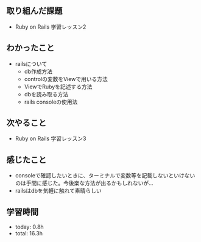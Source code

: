 ## 取り組んだ課題
- Ruby on Rails 学習レッスン2

## わかったこと
- railsについて
  - db作成方法
  - controlの変数をViewで用いる方法
  - ViewでRubyを記述する方法
  - dbを読み取る方法
  - rails consoleの使用法
   
## 次やること
- Ruby on Rails 学習レッスン3

## 感じたこと
- consoleで確認したいときに、ターミナルで変数等を記載しないといけないのは手間に感じた。今後楽な方法が出るかもしれないが...
- railsはdbを気軽に触れて素晴らしい

## 学習時間
- today: 0.8h
- total: 16.3h
